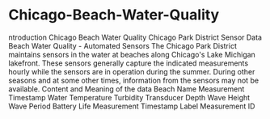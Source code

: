# Chicago-Beach-Water-Quality
ntroduction Chicago Beach Water Quality Chicago Park District Sensor Data Beach Water Quality - Automated Sensors The Chicago Park District maintains sensors in the water at beaches along Chicago's Lake Michigan lakefront. These sensors generally capture the indicated measurements hourly while the sensors are in operation during the summer. During other seasons and at some other times, information from the sensors may not be available.  Content and Meaning of the data Beach Name Measurement Timestamp Water Temperature Turbidity Transducer Depth Wave Height Wave Period Battery Life Measurement Timestamp Label Measurement ID
